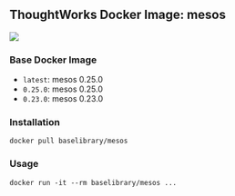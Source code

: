 ## ThoughtWorks Docker Image: mesos

[![](http://dockeri.co/image/baselibrary/mesos)](https://registry.hub.docker.com/u/baselibrary/mesos/)

### Base Docker Image

* `latest`: mesos 0.25.0
* `0.25.0`: mesos 0.25.0
* `0.23.0`: mesos 0.23.0

### Installation

    docker pull baselibrary/mesos

### Usage

    docker run -it --rm baselibrary/mesos ...
